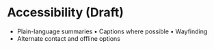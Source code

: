 # Accessibility (Draft)
- Plain-language summaries • Captions where possible • Wayfinding
- Alternate contact and offline options
